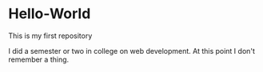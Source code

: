 # Hello-World
This is my first repository

I did a semester or two in college on web development. At this point I don't remember a thing.
